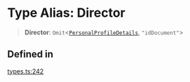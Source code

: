 # Type Alias: Director

> **Director**: `Omit`\<[`PersonalProfileDetails`](/docs/packages/SDK/interfaces/PersonalProfileDetails.md), `"idDocument"`\>

## Defined in

[types.ts:242](https://github.com/monerium/js-monorepo/blob/main/packages/sdk/src/types.ts#L242)
